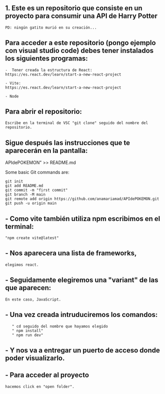 ## 1. Este es un repositorio que consiste en un proyecto para consumir una API de Harry Potter 
```
PD: ningún gatito murió en su creación...
```


## Para acceder a este repositorio (pongo ejemplo con visual studio code) debes tener instalados los siguientes programas: 
```
-  Tener creada la estructura de React:
https://es.react.dev/learn/start-a-new-react-project

- Vite:
https://es.react.dev/learn/start-a-new-react-project

- Node
```


## Para abrir el repositorio:
```
Escribe en la terminal de VSC "git clone" seguido del nombre del repositorio.
```

## Sigue después las instrucciones que te aparecerán en la pantalla:

APIdePOKEMON" >> README.md

Some basic Git commands are:
```
git init
git add README.md
git commit -m "first commit"
git branch -M main
git remote add origin https://github.com/anamariamad/APIdePOKEMON.git
git push -u origin main
```


## - Como vite también utiliza npm escribimos en el terminal: 
```
"npm create vite@latest"
```

## - Nos aparecera una lista de frameworks,
```
elegimos react.
```

## - Seguidamente elegiremos una "variant" de las que aparecen: 

```
En este caso, JavaScript.
```

##  - Una vez creada intruduciremos los comandos:

```
   " cd seguido del nombre que hayamos elegido
   " npm install"
   " npm run dev"
```

## - Y nos va a entregar un puerto de acceso donde poder visualizarlo.


## - Para acceder al proyecto 
```
hacemos click en "open folder".
```

